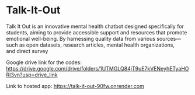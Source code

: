 # Talk-It-Out
Talk It Out is an innovative mental health chatbot designed specifically for students, aiming to provide accessible support and resources that promote emotional well-being. By harnessing quality data from various sources—such as open datasets, research articles, mental health organizations, and direct survey


Google drive link for the codes:
https://drive.google.com/drive/folders/1UTMGLQ84jT9uE7kVENeyhETyaHORI3vn?usp=drive_link

Link to hosted app:
https://talk-it-out-90fw.onrender.com
